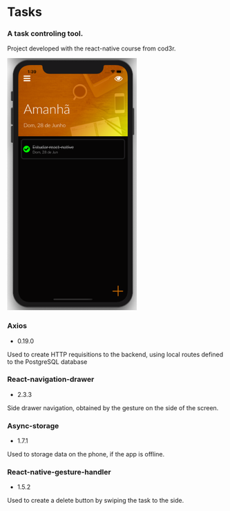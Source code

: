 # Tasks

### A task controling tool.

Project developed with the react-native course from cod3r.

<img src="./assets/screenShots/screenShotTomorrow.png" width="300">

### Axios

- 0.19.0

Used to create HTTP requisitions to the backend, using local routes defined to the PostgreSQL database

### React-navigation-drawer

- 2.3.3

Side drawer navigation, obtained by the gesture on the side of the screen.

### Async-storage

- 1.7.1

Used to storage data on the phone, if the app is offline.

### React-native-gesture-handler

- 1.5.2

Used to create a delete button by swiping the task to the side.
